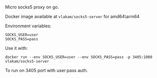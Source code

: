 Micro socks5 proxy on go.

Docker image available at ```vlakam/socks5-server``` for amd64\arm64

Environment variables:
```
SOCKS_USER=user
SOCKS_PASS=pass
```

Use it with:
```
docker run --env SOCKS_USER=user --env SOCKS_PASS=pass -p 3405:1080 vlakam/socks5-server
```
To run on 3405 port with user:pass auth.